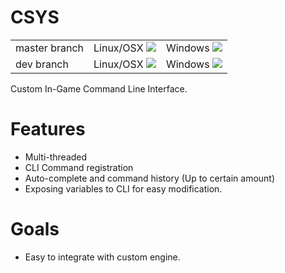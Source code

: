 # CSYS
<table>
    <tr>
        <td>
            master branch
        </td>
        <td>
            Linux/OSX <a href="https://travis-ci.com/rmxbalanque/ccli"><img src="https://travis-ci.com/rmxbalanque/ccli.svg?branch=master"></a>
        </td>
        <td> 
            Windows <a href="https://ci.appveyor.com/project/rmxbalanque/ccli"><img src="https://ci.appveyor.com/api/projects/status/p5e3c6rdysatd6v9?svg=true"></a>
        </td>
    </tr>
    <tr>
        <td>
            dev branch
        </td>
        <td>
            Linux/OSX <a href="https://travis-ci.com/rmxbalanque/ccli"><img src="https://travis-ci.com/rmxbalanque/ccli.svg?branch=development"></a>
        </td>
        <td>
            Windows <a href="https://ci.appveyor.com/project/rmxbalanque/ccli"><img src="https://ci.appveyor.com/api/projects/status/p5e3c6rdysatd6v9?svg=true"></a>
        </td>
    </tr>
</table>

Custom In-Game Command Line Interface.

# Features
- Multi-threaded
- CLI Command registration
- Auto-complete and command history (Up to certain amount)
- Exposing variables to CLI for easy modification.

# Goals
- Easy to integrate with custom engine.